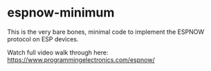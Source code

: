 # espnow-minimum

This is the very bare bones, minimal code to implement the ESPNOW protocol on ESP devices.

Watch full video walk through here: https://www.programmingelectronics.com/espnow/

